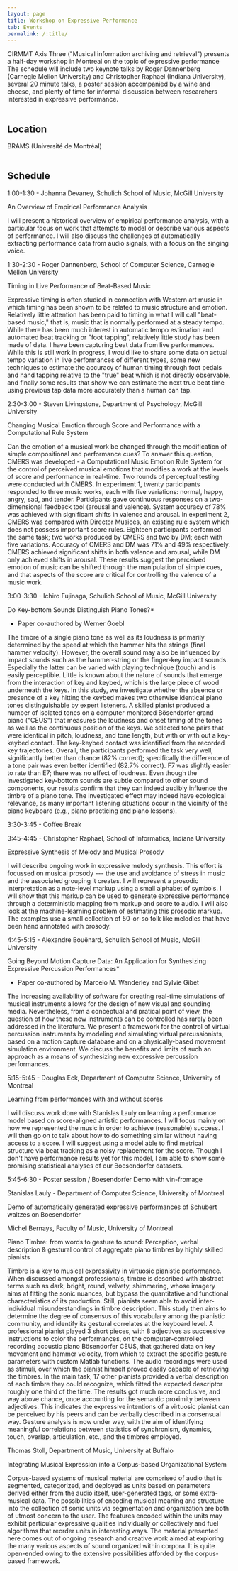 ```yaml
---
layout: page
title: Workshop on Expressive Performance
tab: Events
permalink: /:title/
---
```


CIRMMT Axis Three ("Musical information archiving and retrieval") presents a half-day workshop in Montreal on the topic of expressive performance The schedule will include two keynote talks by Roger Dannenberg (Carnegie Mellon University) and Christopher Raphael (Indiana University), several 20 minute talks, a poster session accompanied by a wine and cheese, and plenty of time for informal discussion between researchers interested in expressive performance.  
<br>

## Location

BRAMS (Université de Montréal)  
<br>

## Schedule

1:00-1:30 - Johanna Devaney, Schulich School of Music, McGill University

An Overview of Empirical Performance Analysis

I will present a historical overview of empirical performance analysis, with a particular focus on work that attempts to model or describe various aspects of performance. I will also discuss the challenges of automatically extracting performance data from audio signals, with a focus on the singing voice.

1:30-2:30 - Roger Dannenberg, School of Computer Science, Carnegie Mellon University

Timing in Live Performance of Beat-Based Music

Expressive timing is often studied in connection with Western art music in which timing has been shown to be related to music structure and emotion. Relatively little attention has been paid to timing in what I will call "beat-based music," that is, music that is normally performed at a steady tempo. While there has been much interest in automatic tempo estimation and automated beat tracking or "foot tapping", relatively little study has been made of data. I have been capturing beat data from live performances. While this is still work in progress, I would like to share some data on actual tempo variation in live performances of different types, some new techniques to estimate the accuracy of human timing through foot pedals and hand tapping relative to the "true" beat which is not directly observable, and finally some results that show we can estimate the next true beat time using previous tap data more accurately than a human can tap.

2:30-3:00 - Steven Livingstone, Department of Psychology, McGill University

Changing Musical Emotion through Score and Performance with a Computational Rule System

Can the emotion of a musical work be changed through the modification of simple compositional and performance cues? To answer this question, CMERS was developed - a Computational Music Emotion Rule System for the control of perceived musical emotions that modifies a work at the levels of score and performance in real-time. Two rounds of perceptual testing were conducted with CMERS. In experiment 1, twenty participants responded to three music works, each with five variations: normal, happy, angry, sad, and tender. Participants gave continuous responses on a two-dimensional feedback tool (arousal and valence). System accuracy of 78% was achieved with significant shifts in valence and arousal. In experiment 2, CMERS was compared with Director Musices, an existing rule system which does not possess important score rules. Eighteen participants performed the same task; two works produced by CMERS and two by DM; each with five variations. Accuracy of CMERS and DM was 71% and 49% respectively. CMERS achieved significant shifts in both valence and arousal, while DM only achieved shifts in arousal. These results suggest the perceived emotion of music can be shifted through the manipulation of simple cues, and that aspects of the score are critical for controlling the valence of a music work.

3:00-3:30 - Ichiro Fujinaga, Schulich School of Music, McGill University

Do Key-bottom Sounds Distinguish Piano Tones?*

* Paper co-authored by Werner Goebl

The timbre of a single piano tone as well as its loudness is primarily determined by the speed at which the hammer hits the strings (final hammer velocity). However, the overall sound may also be influenced by impact sounds such as the hammer-string or the finger-key impact sounds. Especially the latter can be varied with playing technique (touch) and is easily perceptible. Little is known about the nature of sounds that emerge from the interaction of key and keybed, which is the large piece of wood underneath the keys. In this study, we investigate whether the absence or presence of a key hitting the keybed makes two otherwise identical piano tones distinguishable by expert listeners. A skilled pianist produced a number of isolated tones on a computer-monitored Bösendorfer grand piano ("CEUS") that measures the loudness and onset timing of the tones as well as the continuous position of the keys. We selected tone pairs that were identical in pitch, loudness, and tone length, but with or with out a key-keybed contact. The key-keybed contact was identified from the recorded key trajectories. Overall, the participants performed the task very well, significantly better than chance (82% correct); specifically the difference of a tone pair was even better identified (82.7% correct). F7 was slightly easier to rate than E7; there was no effect of loudness. Even though the investigated key-bottom sounds are subtle compared to other sound components, our results confirm that they can indeed audibly influence the timbre of a piano tone. The investigated effect may indeed have ecological relevance, as many important listening situations occur in the vicinity of the piano keyboard (e.g., piano practicing and piano lessons).

3:30-3:45 - Coffee Break

3:45-4:45 - Christopher Raphael, School of Informatics, Indiana University

Expressive Synthesis of Melody and Musical Prosody

I will describe ongoing work in expressive melody synthesis. This effort is focussed on musical prosody --- the use and avoidance of stress in music and the associated grouping it creates. I will represent a prosodic interpretation as a note-level markup using a small alphabet of symbols. I will show that this markup can be used to generate expressive performance through a deterministic mapping from markup and score to audio. I will also look at the machine-learning problem of estimating this prosodic markup. The examples use a small collection of 50-or-so folk like melodies that have been hand annotated with prosody.

4:45-5:15 - Alexandre Bouënard, Schulich School of Music, McGill University

Going Beyond Motion Capture Data: An Application for Synthesizing Expressive Percussion Performances*

* Paper co-authored by Marcelo M. Wanderley and Sylvie Gibet

The increasing availability of software for creating real-time simulations of musical instruments allows for the design of new visual and sounding media. Nevertheless, from a conceptual and pratical point of view, the question of how these new instruments can be controlled has rarely been addressed in the literature. We present a framework for the control of virtual percussion instruments by modeling and simulating virtual percussionists, based on a motion capture database and on a physically-based movement simulation environment. We discuss the benefits and limits of such an approach as a means of synthesizing new expressive percussion performances.

5:15-5:45 - Douglas Eck, Department of Computer Science, University of Montreal

Learning from performances with and without scores

I will discuss work done with Stanislas Lauly on learning a performance model based on score-aligned artistic performances. I will focus mainly on how we represented the music in order to achieve (reasonable) success. I will then go on to talk about how to do something similar without having access to a score. I will suggest using a model able to find metrical structure via beat tracking as a noisy replacement for the score. Though I don't have performance results yet for this model, I am able to show some promising statistical analyses of our Boesendorfer datasets.

5:45-6:30 - Poster session / Boesendorfer Demo with vin-fromage

Stanislas Lauly - Department of Computer Science, University of Montreal

Demo of automatically generated expressive performances of Schubert waltzes on Boesendorfer

Michel Bernays, Faculty of Music, University of Montreal

Piano Timbre: from words to gesture to sound: Perception, verbal description & gestural control of aggregate piano timbres by highly skilled pianists

Timbre is a key to musical expressivity in virtuosic pianistic performance. When discussed amongst professionals, timbre is described with abstract terms such as dark, bright, round, velvety, shimmering, whose imagery aims at fitting the sonic nuances, but bypass the quantitative and functional characteristics of its production. Still, pianists seem able to avoid inter-individual misunderstandings in timbre description. This study then aims to determine the degree of consensus of this vocabulary among the pianistic community, and identify its gestural correlates at the keyboard level. A professional pianist played 3 short pieces, with 8 adjectives as successive instructions to color the performances, on the computer-controlled recording acoustic piano Bösendorfer CEUS, that gathered data on key movement and hammer velocity, from which to extract the specific gesture parameters with custom Matlab functions. The audio recordings were used as stimuli, over which the pianist himself proved easily capable of retrieving the timbres. In the main task, 17 other pianists provided a verbal description of each timbre they could recognize, which fitted the expected descriptor roughly one third of the time. The results got much more conclusive, and way above chance, once accounting for the semantic proximity between adjectives. This indicates the expressive intentions of a virtuosic pianist can be perceived by his peers and can be verbally described in a consensual way. Gesture analysis is now under way, with the aim of identifying meaningful correlations between statistics of synchronism, dynamics, touch, overlap, articulation, etc., and the timbres employed.

Thomas Stoll, Department of Music, University at Buffalo

Integrating Musical Expression into a Corpus-based Organizational System

Corpus-based systems of musical material are comprised of audio that is segmented, categorized, and deployed as units based on parameters derived either from the audio itself, user-generated tags, or some extra-musical data. The possibilities of encoding musical meaning and structure into the collection of sonic units via segmentation and organization are both of utmost concern to the user. The features encoded within the units may exhibit particular expressive qualities individually or collectively and fuel algorithms that reorder units in interesting ways. The material presented here comes out of ongoing research and creative work aimed at exploring the many various aspects of sound organized within corpora. It is quite open-ended owing to the extensive possibilities afforded by the corpus-based framework.
